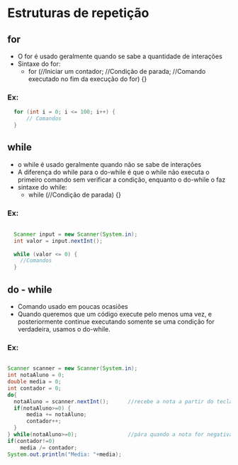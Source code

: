 # Estruturas de repetição 


## for 

- O for é usado geralmente quando se sabe a quantidade de interações
- Sintaxe do for:
	- for (//Iniciar um contador; //Condição de parada; //Comando executado no fim da execução do for) {}
                        
### Ex:

```java
  for (int i = 0; i <= 100; i++) {
      // Comandos
  }
```

## while 

- o while é usado geralmente quando não se sabe de interações
- A diferença do while para o do-while é que o while não executa o primeiro comando sem verificar a condição, enquanto o do-while o faz
- sintaxe do while: 
	- while (//Condição de parada) {}

### Ex:

```java
  
  Scanner input = new Scanner(System.in);
  int valor = input.nextInt();
  
  while (valor <= 0) {
    //Comandos 
  }
```

## do - while

- Comando usado em poucas ocasiões
- Quando queremos que um código execute pelo menos uma vez, e posteriormente continue executando somente se uma condição for verdadeira, usamos o do-while.

### Ex:

```java 

Scanner scanner = new Scanner(System.in);
int notaAluno = 0;
double media = 0;
int contador = 0;
do{		  
  notaAluno = scanner.nextInt();      //recebe a nota a partir do teclado
  if(notaAluno>=0) {
	  media += notaAluno;
	  contador++;
  }
} while(notaAluno>=0); 				  //pára quando a nota for negativa;
if(contador!=0)
	media /= contador;
System.out.println("Media: "+media);

```
 
